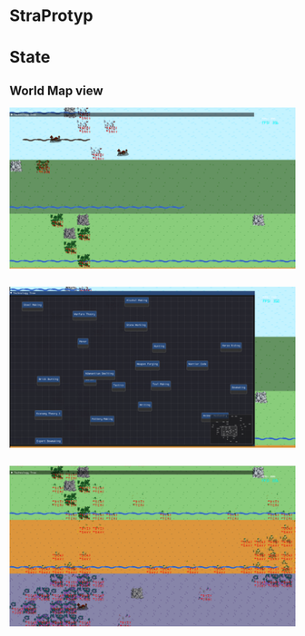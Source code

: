 # StraProtyp


# State
## World Map view
![alt text](https://github.com/CyberPlaton/StraProtyp/blob/master/ref_1.png)
## 
![alt text](https://github.com/CyberPlaton/StraProtyp/blob/master/ref_2.png)
## 
![alt text](https://github.com/CyberPlaton/StraProtyp/blob/master/ref_3.png)
